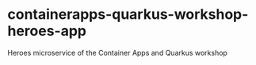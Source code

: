 # containerapps-quarkus-workshop-heroes-app
Heroes microservice of the Container Apps and Quarkus workshop
